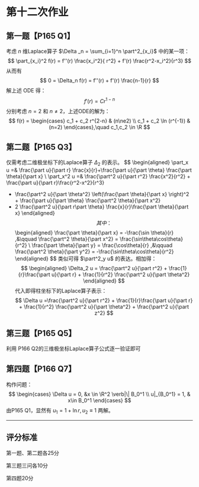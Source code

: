# 第十二次作业

## 第一题【P165 Q1】

考虑 $n$ 维Laplace算子 $\Delta _n = \sum_{i=1}^n \part^2_{x_i}$ 中的某一项：
$$
\part_{x_i}^2 f(r) = f''(r) \frac{x_i^2}{ r^2} + f'(r) \frac{r^2-x_i^2}{r^3}
$$
从而有
$$
0 = \Delta_n f(r) = f''(r) + f'(r) \frac{n-1}{r}
$$
解上述 ODE 得：
$$
f'(r) = Cr^{1-n}
$$
分别考虑 $n=2$ 和 $n\ne 2$，上述ODE的解为：
$$
f(r) = 
\begin{cases}
c_1 + c_2 r^{2-n} & (n\ne2) \\
c_1 + c_2 \ln (r^{-1}) & (n=2)
\end{cases},\quad c_1,c_2 \in \R
$$


## 第二题【P165 Q3】

仅需考虑二维极坐标下的Laplace算子 $\Delta_2$ 的表示。
$$
\begin{aligned}
\part_x u =& \frac{\part u}{\part r} \frac{x}{r}+\frac{\part u}{\part \theta} \frac{\part \theta}{\part x} \\
\part_x^2 u =& \frac{\part^2 u}{\part r^2} \frac{x^2}{r^2} + \frac{\part u}{\part r}\frac{r^2-x^2}{r^3}
  + \frac{\part^2 u}{\part \theta^2} \left(\frac{\part \theta}{\part x} \right)^2 + \frac{\part u}{\part \theta} \frac{\part^2 \theta}{\part x^2} 
 + 2 \frac{\part^2 u}{\part r\part \theta} \frac{x}{r}\frac{\part \theta}{\part x}
\end{aligned}
$$
其中：
$$
\begin{aligned}
\frac{\part \theta}{\part x} = -\frac{\sin \theta}{r} ,&\qquad \frac{\part^2 \theta}{\part x^2} = \frac{\sin\theta\cos\theta}{r^2} \\
 \frac{\part \theta}{\part y} = \frac{\cos\theta}{r} ,&\qquad \frac{\part^2 \theta}{\part y^2} = -\frac{\sin\theta\cos\theta}{r^2}
\end{aligned}
$$
类似可得 $\part^2_y u$ 的表达。相加得：
$$
\begin{aligned}
\Delta_2 u = \frac{\part^2 u}{\part r^2} + \frac{1}{r}\frac{\part u}{\part r} + \frac{1}{r^2} \frac{\part^2 u}{\part \theta^2}
\end{aligned}
$$
代入即得柱坐标下的Laplace算子表示：
$$
\Delta u =\frac{\part^2 u}{\part r^2} + \frac{1}{r}\frac{\part u}{\part r} + \frac{1}{r^2} \frac{\part^2 u}{\part \theta^2} + \frac{\part^2 u}{\part z^2}
$$


## 第三题【P165 Q5】

利用 P166 Q2的三维极坐标Laplace算子公式逐一验证即可



## 第四题【P166 Q7】

构作问题：
$$
\begin{cases}
\Delta u = 0, &x \in \R^2 \verb|\| B_0^1 \\
u|_{B_0^1} = 1, & x\in B_0^1
\end{cases}
$$
由P165 Q1，显然有 $u_1 = 1+\ln r, u_2\equiv 1$ 两解。



---

## 评分标准

第一题、第二题各25分

第三题三问各10分

第四题20分

